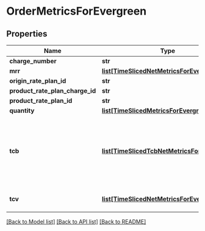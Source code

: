 # OrderMetricsForEvergreen

## Properties
Name | Type | Description | Notes
------------ | ------------- | ------------- | -------------
**charge_number** | **str** |  | [optional] 
**mrr** | [**list[TimeSlicedNetMetricsForEvergreen]**](TimeSlicedNetMetricsForEvergreen.md) |  | [optional] 
**origin_rate_plan_id** | **str** |  | [optional] 
**product_rate_plan_charge_id** | **str** |  | [optional] 
**product_rate_plan_id** | **str** |  | [optional] 
**quantity** | [**list[TimeSlicedMetricsForEvergreen]**](TimeSlicedMetricsForEvergreen.md) |  | [optional] 
**tcb** | [**list[TimeSlicedTcbNetMetricsForEvergreen]**](TimeSlicedTcbNetMetricsForEvergreen.md) | Total contracted billing which is the forecast value for the total invoice amount. | [optional] 
**tcv** | [**list[TimeSlicedNetMetricsForEvergreen]**](TimeSlicedNetMetricsForEvergreen.md) | Total contracted value. | [optional] 

[[Back to Model list]](../README.md#documentation-for-models) [[Back to API list]](../README.md#documentation-for-api-endpoints) [[Back to README]](../README.md)


